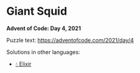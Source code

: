 # Giant Squid

**Advent of Code: Day 4, 2021**

Puzzle text: <https://adventofcode.com/2021/day/4>

Solutions in other languages:

- [💧 Elixir](../../../elixir/lib/2021/04_giant_squid/README.md)
